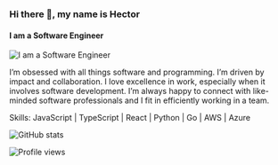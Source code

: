### Hi there 👋, my name is Hector
#### I am a Software Engineer
![I am a Software Engineer](https://cdn.jsdelivr.net/gh/devicons/devicon/icons/javascript/javascript-plain.svg)

I’m obsessed with all things software and programming. I’m driven by impact and collaboration. I love excellence in work, especially when it involves software development. I’m always happy to connect with like-minded software professionals and I fit in efficiently working in a team.

Skills: JavaScript | TypeScript | React | Python | Go | AWS | Azure

![GitHub stats](https://github-readme-stats.vercel.app/api?username=hector-munachi&show_icons=true)  

![Profile views](https://gpvc.arturio.dev/hector-munachi)  
